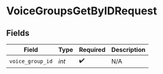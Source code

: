 # VoiceGroupsGetByIDRequest


## Fields

| Field              | Type               | Required           | Description        |
| ------------------ | ------------------ | ------------------ | ------------------ |
| `voice_group_id`   | *int*              | :heavy_check_mark: | N/A                |